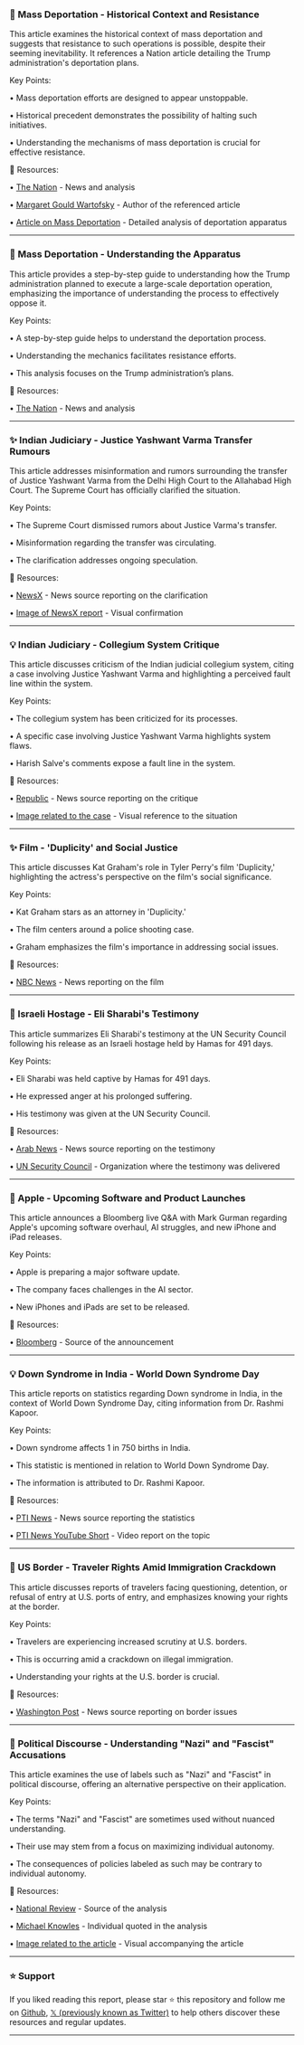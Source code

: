 ### 🤖 Mass Deportation - Historical Context and Resistance

This article examines the historical context of mass deportation and suggests that resistance to such operations is possible, despite their seeming inevitability.  It references a Nation article detailing the Trump administration's deportation plans.

Key Points:

• Mass deportation efforts are designed to appear unstoppable.

• Historical precedent demonstrates the possibility of halting such initiatives.

• Understanding the mechanisms of mass deportation is crucial for effective resistance.


🔗 Resources:

• [The Nation](https://x.com/thenation) - News and analysis

• [Margaret Gould Wartofsky](https://x.com/mgouldwartofsky) - Author of the referenced article

• [Article on Mass Deportation](https://t.co/y32h6M60qq) - Detailed analysis of deportation apparatus


---

### 🤖 Mass Deportation - Understanding the Apparatus

This article provides a step-by-step guide to understanding how the Trump administration planned to execute a large-scale deportation operation, emphasizing the importance of understanding the process to effectively oppose it.

Key Points:

• A step-by-step guide helps to understand the deportation process.

• Understanding the mechanics facilitates resistance efforts.

• This analysis focuses on the Trump administration’s plans.


🔗 Resources:

• [The Nation](https://x.com/thenation) - News and analysis


---

### ✨ Indian Judiciary - Justice Yashwant Varma Transfer Rumours

This article addresses misinformation and rumors surrounding the transfer of Justice Yashwant Varma from the Delhi High Court to the Allahabad High Court.  The Supreme Court has officially clarified the situation.

Key Points:

• The Supreme Court dismissed rumors about Justice Varma's transfer.

• Misinformation regarding the transfer was circulating.

• The clarification addresses ongoing speculation.


🔗 Resources:

• [NewsX](https://x.com/NewsX) - News source reporting on the clarification

• [Image of NewsX report](https://pbs.twimg.com/ext_tw_video_thumb/1903100381653352448/pu/img/jPDW-6W68kDdnDK8.jpg) - Visual confirmation


---

### 💡 Indian Judiciary - Collegium System Critique

This article discusses criticism of the Indian judicial collegium system, citing a case involving Justice Yashwant Varma and highlighting a perceived fault line within the system.

Key Points:

•  The collegium system has been criticized for its processes.

• A specific case involving Justice Yashwant Varma highlights system flaws.

•  Harish Salve's comments expose a fault line in the system.


🔗 Resources:

• [Republic](https://x.com/republic) - News source reporting on the critique

• [Image related to the case](https://pbs.twimg.com/media/GmkrRwOaEAQJ16O?format=png&name=small) - Visual reference to the situation


---

### ✨ Film - 'Duplicity' and Social Justice

This article discusses Kat Graham's role in Tyler Perry's film 'Duplicity,' highlighting the actress's perspective on the film's social significance.

Key Points:

• Kat Graham stars as an attorney in 'Duplicity.'

• The film centers around a police shooting case.

• Graham emphasizes the film's importance in addressing social issues.


🔗 Resources:

• [NBC News](https://x.com/NBCNews) - News reporting on the film


---

### 🤖 Israeli Hostage - Eli Sharabi's Testimony

This article summarizes Eli Sharabi's testimony at the UN Security Council following his release as an Israeli hostage held by Hamas for 491 days.

Key Points:

• Eli Sharabi was held captive by Hamas for 491 days.

• He expressed anger at his prolonged suffering.

•  His testimony was given at the UN Security Council.


🔗 Resources:

• [Arab News](https://x.com/arabnews) - News source reporting on the testimony

• [UN Security Council](https://x.com/UN) - Organization where the testimony was delivered



---

### 🚀 Apple - Upcoming Software and Product Launches

This article announces a Bloomberg live Q&A with Mark Gurman regarding Apple's upcoming software overhaul, AI struggles, and new iPhone and iPad releases.


Key Points:

• Apple is preparing a major software update.

• The company faces challenges in the AI sector.

• New iPhones and iPads are set to be released.


🔗 Resources:

• [Bloomberg](https://x.com/business) - Source of the announcement


---

### 💡 Down Syndrome in India - World Down Syndrome Day

This article reports on statistics regarding Down syndrome in India, in the context of World Down Syndrome Day, citing information from Dr. Rashmi Kapoor.

Key Points:

• Down syndrome affects 1 in 750 births in India.

• This statistic is mentioned in relation to World Down Syndrome Day.

• The information is attributed to Dr. Rashmi Kapoor.


🔗 Resources:

• [PTI News](https://x.com/PTI_News) - News source reporting the statistics

• [PTI News YouTube Short](https://youtube.com/shorts/WTTZfLZ6CRU?feature=share) - Video report on the topic


---

### 🤖 US Border - Traveler Rights Amid Immigration Crackdown

This article discusses reports of travelers facing questioning, detention, or refusal of entry at U.S. ports of entry, and emphasizes knowing your rights at the border.

Key Points:

• Travelers are experiencing increased scrutiny at U.S. borders.

• This is occurring amid a crackdown on illegal immigration.

• Understanding your rights at the U.S. border is crucial.



🔗 Resources:

• [Washington Post](https://x.com/washingtonpost) - News source reporting on border issues


---

### 🤖 Political Discourse - Understanding "Nazi" and "Fascist" Accusations

This article examines the use of labels such as "Nazi" and "Fascist" in political discourse, offering an alternative perspective on their application.


Key Points:

• The terms "Nazi" and "Fascist" are sometimes used without nuanced understanding.

• Their use may stem from a focus on maximizing individual autonomy.

• The consequences of policies labeled as such may be contrary to individual autonomy.


🔗 Resources:

• [National Review](https://x.com/NRO) - Source of the analysis

• [Michael Knowles](https://x.com/michaeljknowles) - Individual quoted in the analysis

• [Image related to the article](https://pbs.twimg.com/ext_tw_video_thumb/1903079898358415360/pu/img/nXC2f-C7nUEvbShc.jpg) - Visual accompanying the article


---

### ⭐️ Support

If you liked reading this report, please star ⭐️ this repository and follow me on [Github](https://github.com/Drix10), [𝕏 (previously known as Twitter)](https://x.com/DRIX_10_) to help others discover these resources and regular updates.

---
